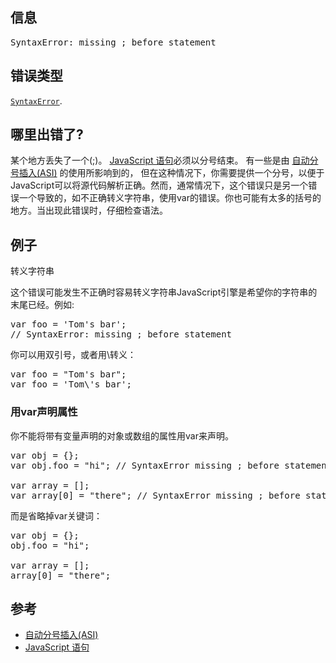 ## 信息

<pre class="syntaxbox">SyntaxError: missing ; before statement
</pre>

## 错误类型

[`SyntaxError`](/zh-CN/docs/Web/JavaScript/Reference/Global_Objects/SyntaxError "SyntaxError 对象代表尝试解析语法上不合法的代码的错误.").

## 哪里出错了?

某个地方丢失了一个(;)。 [JavaScript 语句](/en-US/docs/Web/JavaScript/Reference/Statements)必须以分号结束。 有一些是由 [自动分号插入(ASI)](/en-US/docs/Web/JavaScript/Reference/Lexical_grammar#Automatic_semicolon_insertion) 的使用所影响到的， 但在这种情况下，你需要提供一个分号，以便于JavaScript可以将源代码解析正确。然而，通常情况下，这个错误只是另一个错误一个导致的，如不正确转义字符串，使用var的错误。你也可能有太多的括号的地方。当出现此错误时，仔细检查语法。

## 例子

转义字符串

这个错误可能发生不正确时容易转义字符串JavaScript引擎是希望你的字符串的末尾已经。例如:

<pre class="brush: js example-bad">var foo = 'Tom's bar';
// SyntaxError: missing ; before statement</pre>

你可以用双引号，或者用\转义：

<pre class="brush: js example-good">var foo = "Tom's bar";
var foo = 'Tom\'s bar';
</pre>

### 用var声明属性

你不能将带有变量声明的对象或数组的属性用var来声明。

<pre class="brush: js example-bad">var obj = {};
var obj.foo = "hi"; // SyntaxError missing ; before statement

var array = [];
var array[0] = "there"; // SyntaxError missing ; before statement
</pre>

而是省略掉var关键词：

<pre class="brush: js example-good">var obj = {};
obj.foo = "hi";

var array = [];
array[0] = "there";
</pre>

## 参考

*   [自动分号插入(ASI)](/en-US/docs/Web/JavaScript/Reference/Lexical_grammar#Automatic_semicolon_insertion) 
*   [JavaScript 语句](/en-US/docs/Web/JavaScript/Reference/Statements)